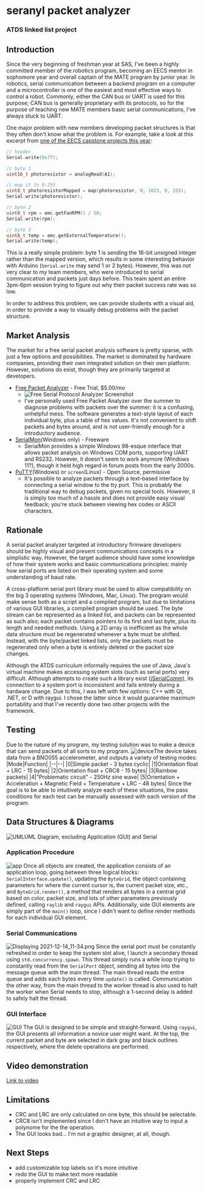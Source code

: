 # seranyl packet analyzer
### ATDS linked list project

## Introduction
Since the very beginning of freshman year at SAS, I've been a highly committed member of the robotics program, becoming an EECS mentor in sophomore year and overall captain of the MATE program by junior year. In robotics, serial communication between a backend program on a computer and a microcontroller is one of the easiest and most effective ways to control a robot. Commonly, either the CAN bus or UART is used for this purpose; CAN bus is generally proprietary with its protocols, so for the purpose of teaching new MATE members basic serial communications, I've always stuck to UART. 

One major problem with new members developing packet structures is that they often don't know what the problem is. For example, take a look at this excerpt from [one of the EECS capstone projects this year](https://github.com/one-degree-north/mate-2021-capstone-lightfan/blob/main/HardwareInterface/HardwareInterface.ino):
```c
// header
Serial.write(0x7f);

// byte 1
uint16_t photoresistor = analogRead(A1);

// map it to 0-255
uint8_t photoresistorMapped = map(photoresistor, 0, 1023, 0, 255);
Serial.write(photoresistor);

// byte 2
uint8_t rpm = emc.getFanRPM() / 50;
Serial.write(rpm);

// byte 3
uint8_t temp = emc.getExternalTemperature();
Serial.write(temp);
```
This is a really simple problem: byte 1 is sending the 16-bit unsigned integer rather than the mapped version, which results in some interesting behavior with Arduino (`Serial.write` may send 1 or 2 bytes). However, this was not very clear to my team members, who were introduced to serial communication and packets just days before. This team spent an entire 3pm-6pm session trying to figure out why their packet success rate was so low.

In order to address this problem, we can provide students with a visual aid, in order to provide a way to visually debug problems with the packet structure.

## Market Analysis
The market for a free serial packet analysis software is pretty sparse, with just a few options and possibilities. The market is dominated by hardware companies, providing their own integrated solution on their own platform. However, solutions do exist, though they are primarily targeted at developers. 

* [Free Packet Analyzer](https://freeserialanalyzer.com/) - Free Trial, $5.00/mo
	* ![Free Serial Protocol Analyzer Screenshot](https://freeserialanalyzer.com/images/products/screenshots/index-free-serial-analyzer-monitoring.png)
	* I've personally used Free Packet Analyzer over the summer to diagnose problems with packets over the summer: it is a confusing, unhelpful mess. The software generates a text-style layout of each individual byte, plus a table of hex values. It's not convenient to shift packets and bytes around, and is not user-friendly enough for a introductory audience.
* [SerialMon](https://www.serialmon.com/)(Windows only) - Freeware
	* SerialMon provides a simple Windows 98-esque interface that allows packet analysis on Windows COM ports, supporting UART and RS232. However, it doesn't seem to work anymore (Windows 11?), though it held high regard in forum posts from the early 2000s.
* [PuTTY](https://www.putty.org/)(Windows) or `screen`(Linux) - Open Source, permissive
	* It's possible to analyze packets through a text-based interface by connecting a serial window to the tty port. This is probably the traditional way to debug packets, given no special tools. However, it is simply too much of a hassle and does not provide easy visual feedback; you're stuck between viewing hex codes or ASCII characters.


## Rationale
A serial packet analyzer targeted at introductory firmware developers should be highly visual and present communications concepts in a simplistic way. However, the target audience should  have some knowledge of how their system works and basic communications principles: mainly how serial ports are listed on their operating system and some understanding of baud rate. 

A cross-platform serial port library must be used to allow compatibility on the big 3 operating systems (Windows, Mac, Linux). The program would make sense both as a script and a compiled program, but due to limitations of various GUI libraries, a compiled program should be used. The byte stream can be represented as a linked list, and packets can be represented as such also; each packet contains pointers to its first and last byte, plus its length and needed methods. Using a 2D array is inefficient as the whole data structure must be regenerated whenever a byte must be shifted. Instead, with the byte/packet linked lists, only the packets must be regenerated only when a byte is entirely deleted or the packet size changes. 

Although the ATDS curriculum informally requires the use of Java, Java's virtual machine makes accessing system slots (such as serial ports) very difficult. Although attempts to create such a library exist ([jSerialComm](https://fazecast.github.io/jSerialComm/)), its connection to a system port is inconsistent and fails entirely during a hardware change. Due to this, I was left with few options: C++ with Qt, .NET, or D with raygui. I chose the latter since it would guarantee maximum portability and that I've recently done two other projects with the framework.

## Testing
Due to the nature of my program, my testing solution was to make a device that can send packets of all sorts to my program.
![device](https://i.imgur.com/YTcjtnX.png)The device takes data from a BNO055 accelerometer, and outputs a variety of testing modes:
|Mode|Function|
|--|--|
|0|Simple packet - 3 bytes cyclic|
|1|Orientation float + LRC - 15 bytes|
|2|Orientation float + CRC8 - 15 bytes|
|3|Rainbow packets|
|4|"Problematic circuit" - 250Hz sine wave|
|5|Orientation + Acceleration + Magnetic Field + Temperature + LRC - 48 bytes|
Since the goal is to be able to intuitively analyze each of these situations, the pass conditions for each test can be manually assessed with each version of the program.


## Data Structures & Diagrams
![UML](https://i.imgur.com/MRokku1.png)UML Diagram, excluding Application (GUI) and Serial

### Application Procedure
![app](https://i.imgur.com/ve6kEJ4.png)
Once all objects are created, the application consists of an application loop, going between three logical blocks: `SerialInterface.update()`, updating the `ByteGrid`, the object containing parameters for where the current cursor is, the current packet size, etc., and `ByteGrid.render()`, a method that renders all bytes in a central grid based on color, packet size, and lots of other parameters previously defined, calling `raylib` and `raygui` APIs. Additionally, side GUI elements are simply part of the `main()` loop, since I didn't want to define render methods for each individual GUI element.

### Serial Communications
![Displaying 2021-12-14_11-34.png](https://i.imgur.com/D7jrMZf.png)
Since the serial port must be constantly refreshed in order to keep the system slot alive, I launch a secondary thread using `std.concurrency.spawn`. This thread simply runs a while loop trying to constantly read from the `SerialPort` object, sending all bytes into the message queue with the main thread. The main thread reads the entire queue and adds each bytes every time `update()` is called. Communication the other way, from the main thread to the worker thread is also used to halt the worker when Serial needs to stop, although a 1-second delay is added to safely halt the thread.

### GUI Interface
![GUI](https://i.imgur.com/JeJsphu.png)
The GUI is designed to be simple and straight-forward. Using `raygui`, the GUI presents all information a novice user might want. At the top, the current packet and byte are selected in dark gray and black outlines respectively, where the delete operations are performed.

## Video demonstration
[Link to video](https://drive.google.com/file/d/1hnv5lTrq2gvsLQFgZUzYbbBeXMrtWiQ0/view?usp=sharing)

## Limitations
- CRC and LRC are only calculated on one byte, this should be selectable.
- CRC8 isn't implemented since I don't have an intuitive way to input a polynome for the the operation.
- The GUI looks bad... I'm not a graphic designer, at all, though.

## Next Steps
- add customizable top labels so it's more intuitive
- redo the GUI to make text more readable
- properly implement CRC and LRC
